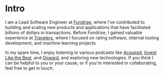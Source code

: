 # Intro

I am a Lead Software Engineer at [Fundrise](https://fundrise.com), where I've contributed to building and scaling new products and applications that have facilitated billions of dollars in transactions. Before Fundrise, I gained valuable experience at [Travelers](https://travelers.com), where I focused on rating software, internal tooling development, and machine learning projects.

In my spare time, I enjoy listening to various podcasts like [Acquired](https://www.acquired.fm), [Invest Like the Best](https://joincolossus.com/series/invest-like-the-best/), and [Onward](https://fundrise.com/investor-update/695/view), and exploring new technologies. If you think I can be helpful to you or your cause, or if you're interested in collaborating, feel free to get in touch.
